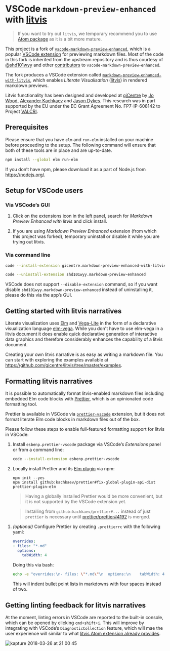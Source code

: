 # VSCode `markdown-preview-enhanced` with [litvis](http://litvis.org/)

> If you want to try out `litvis`, we temporary recommend you to use [Atom package](https://github.com/gicentre/markdown-preview-enhanced-with-litvis) as it is a bit more mature.

This project is a fork of [`vscode-markdown-preview-enhanced`](https://github.com/shd101wyy/markdown-preview-enhanced), which is a popular [VSCode extension](https://marketplace.visualstudio.com/items?itemName=shd101wyy.markdown-preview-enhanced) for previewing markdown files.
Most of the code in this fork is inherited from the upstream repository and is thus courtesy of [@shd101wyy](https://github.com/shd101wyy) and other [contributors](https://github.com/shd101wyy/vscode-markdown-preview-enhanced/graphs/contributors) to `vscode-markdown-preview-enhanced`.

The fork produces a VSCode extension called [`markdown-preview-enhanced-with-litvis`](https://marketplace.visualstudio.com/items?itemName=gicentre.markdown-preview-enhanced-with-litvis), which enables _Literate Visualisation_ ([litvis](http://litvis.org/)) in rendered markdown previews.

Litvis functionality has been designed and developed at [giCentre](https://www.gicentre.net/) by [Jo Wood](https://github.com/jwoLondon), [Alexander Kachkaev](https://github.com/kachkaev) and [Jason Dykes](https://github.com/jsndyks).
This research was in part supported by the EU under the EC Grant Agreement No. FP7-IP-608142 to Project [VALCRI](http://valcri.org/).

## Prerequisites

Please ensure that you have `elm` and `run-elm` installed on your machine before proceeding to the setup.
The following command will ensure that both of these tools are in place and are up-to-date.

```bash
npm install --global elm run-elm
```

If you don’t have npm, please download it as a part of Node.js from https://nodejs.org/.

## Setup for VSCode users

### Via VSCode’s GUI

1.  Click on the extensions icon in the left panel, search for _Markdown Preview Enhanced with litvis_ and click install.

1.  If you are using _Markdown Preview Enhanced_ extension (from which this project was forked), temporary uninstall or disable it while you are trying out litvis.

### Via command line

```bash
code --install-extension gicentre.markdown-preview-enhanced-with-litvis

code --uninstall-extension shd101wyy.markdown-preview-enhanced
```

VSCode does not support `--disable-extension` command, so if you want disable `shd101wyy.markdown-preview-enhanced` instead of uninstalling it, please do this via the app’s GUI.

## Getting started with litvis narratives

Literate visualization uses [Elm](http://elm-lang.org) and [Vega-Lite](https://vega.github.io/vega-lite) in the form of a declarative visualization language [elm-vega](http://package.elm-lang.org/packages/gicentre/elm-vega/latest).
While you don't have to use elm-vega in a litvis document it does enable quick declarative generation of interactive data graphics and therefore considerably enhances the capability of a litvis document.

Creating your own litvis narrative is as easy as writing a markdown file.
You can start with exploring the examples available at
https://github.com/gicentre/litvis/tree/master/examples.

## Formatting litvis narratives

It is possible to automatically format litvis-enabled markdown files including embedded Elm code blocks with [Prettier](https://prettier.io/), which is an opinionated code formatting tool.

Prettier is available in VSCode via [`prettier-vscode`](https://github.com/prettier/prettier-vscode) extension, but it does not format literate Elm code blocks in markdown files out of the box.

Please follow these steps to enable full-featured formatting support for litvis in VSCode:

1.  Install `esbenp.prettier-vscode` package via VSCode’s _Extensions_ panel or from a command line:

    ```bash
    code --install-extension esbenp.prettier-vscode
    ```

1.  Locally install Prettier and its [Elm plugin](https://github.com/gicentre/prettier-plugin-elm) via npm:

    ```
    npm init --yes
    npm install github:kachkaev/prettier#fix-global-plugin-api-dist prettier-plugin-elm
    ```

    > Having a globally installed Prettier would be more convenient, but it is not supported by the VSCode extension yet.

    > Installing from `github:kachkaev/prettier#...` instead of just `prettier` is necessary until [prettier/prettier#4192](https://github.com/prettier/prettier/pull/4192) is merged.

1)  _(optional)_ Configure Prettier by creating `.prettierrc` with the following yaml:

    ```yaml
    overrides:
    - files: "*.md"
      options:
        tabWidth: 4
    ```

    Doing this via bash:

    ```bash
    echo -e "overrides:\n- files: \"*.md\"\n  options:\n    tabWidth: 4" > .prettierrc
    ```

    This will indent bullet point lists in markdowns with four spaces instead of two.

## Getting linting feedback for litvis narratives

At the moment, linting errors in VSCode are reported to the built-in console, which can be opened by clicking `cmd+shift+i`.
This will improve by integrating with VSCode’s `DiagnosticCollection` feature, which will mae the user experience will similar to what [litvis Atom extension already provides](https://github.com/gicentre/markdown-preview-enhanced-with-litvis#getting-linting-feedback-for-litvis-narratives).

![kapture 2018-03-26 at 21 00 45](https://user-images.githubusercontent.com/608862/37930310-4ba86c40-313a-11e8-99f5-a6b7ac99f38c.gif)
